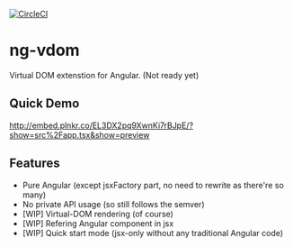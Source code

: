 [![CircleCI](https://img.shields.io/circleci/project/github/trotyl/ng-vdom.svg)](https://circleci.com/gh/trotyl/ng-vdom)

# ng-vdom

Virtual DOM extenstion for Angular. (Not ready yet)

## Quick Demo

http://embed.plnkr.co/EL3DX2pq9XwnKi7rBJpE/?show=src%2Fapp.tsx&show=preview

## Features

+ Pure Angular (except jsxFactory part, no need to rewrite as there're so many)
+ No private API usage (so still follows the semver)
+ [WIP] Virtual-DOM rendering (of course)
+ [WIP] Refering Angular component in jsx
+ [WIP] Quick start mode (jsx-only without any traditional Angular code)
